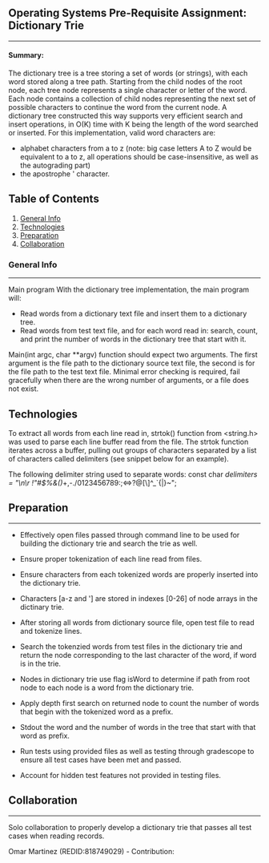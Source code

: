 ## Operating Systems Pre-Requisite Assignment: Dictionary Trie

---

#### Summary:

The dictionary tree is a tree storing a set of words (or strings), with each word stored along a
tree path. Starting from the child nodes of the root node, each tree node represents a single
character or letter of the word. Each node contains a collection of child nodes representing the
next set of possible characters to continue the word from the current node. A dictionary tree
constructed this way supports very efficient search and insert operations, in O(K) time with K
being the length of the word searched or inserted.
For this implementation, valid word characters are:

- alphabet characters from a to z (note: big case letters A to Z would be equivalent to
  a to z, all operations should be case-insensitive, as well as the autograding part)
- the apostrophe ' character.

## Table of Contents

1. [General Info](#general-info)
2. [Technologies](#technologies)
3. [Preparation](#preparation)
4. [Collaboration](#collaboration)

### General Info

---

Main program
With the dictionary tree implementation, the main program will:

- Read words from a dictionary text file and insert them to a dictionary tree.
- Read words from test text file, and for each word read in: search, count, and print the number of words in the dictionary tree that start with it.

Main(int argc, char \*\*argv) function should expect two arguments. The first argument is
the file path to the dictionary source text file, the second is for the file path to the test text file. Minimal error checking is required, fail gracefully when there are the wrong number of
arguments, or a file does not exist.

## Technologies

To extract all words from each line read in, strtok() function from <string.h> was used to
parse each line buffer read from the file. The strtok function iterates across a buffer, pulling out
groups of characters separated by a list of characters called delimiters (see snippet below for an
example).

The following delimiter string used to separate words:
const char _delimiters = "\n\r !\"#$%&()_+,-./0123456789:;<=>?@[\\]^\_`{|}~";

## Preparation

---

- Effectively open files passed through command line to be used for building the dictionary trie and search the trie as well.

- Ensure proper tokenization of each line read from files.

- Ensure characters from each tokenized words are properly inserted into the dictionary trie.

- Characters [a-z and '] are stored in indexes [0-26] of node arrays in the dictinary trie.

- After storing all words from dictionary source file, open test file to read and tokenize lines.

- Search the tokenzied words from test files in the dictionary trie and return the node corresponding to the last character of the word, if word is in the trie.

- Nodes in dictionary trie use flag isWord to determine if path from root node to each node is a word from the dictionary trie.

- Apply depth first search on returned node to count the number of words that begin with the tokenized word as a prefix.

- Stdout the word and the number of words in the tree that start with that word as prefix.

- Run tests using provided files as well as testing through gradescope to ensure all test cases have been met and passed.

- Account for hidden test features not provided in testing files.

## Collaboration

---

Solo collaboration to properly develop a dictionary trie that passes
all test cases when reading records.

Omar Martinez (REDID:818749029) - Contribution:

